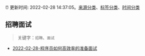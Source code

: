 :alarm_clock: 更新时间: 2022-02-28 14:37:05。[来源分类](../README.md)、[标签分类](../TAGS.md)、[时间分类](../TIMELINE.md)

## 招聘面试


> 关键字：`招聘`、`面试`



- [2022-02-28-程序员如何高效率的准备面试](https://toutiao.io/k/00y73jn) 